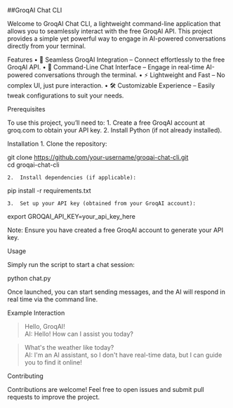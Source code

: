 
##GroqAI Chat CLI

Welcome to GroqAI Chat CLI, a lightweight command-line application that allows you to seamlessly interact with the free GroqAI API. This project provides a simple yet powerful way to engage in AI-powered conversations directly from your terminal.

Features
	•	🔗 Seamless GroqAI Integration – Connect effortlessly to the free GroqAI API.
	•	💬 Command-Line Chat Interface – Engage in real-time AI-powered conversations through the terminal.
	•	⚡ Lightweight and Fast – No complex UI, just pure interaction.
	•	🛠 Customizable Experience – Easily tweak configurations to suit your needs.

Prerequisites

To use this project, you’ll need to:
	1.	Create a free GroqAI account at groq.com to obtain your API key.
	2.	Install Python (if not already installed).

Installation
	1.	Clone the repository:

git clone https://github.com/your-username/groqai-chat-cli.git  
cd groqai-chat-cli  


	2.	Install dependencies (if applicable):

pip install -r requirements.txt  


	3.	Set up your API key (obtained from your GroqAI account):

export GROQAI_API_KEY=your_api_key_here  



Note: Ensure you have created a free GroqAI account to generate your API key.

Usage

Simply run the script to start a chat session:

python chat.py  

Once launched, you can start sending messages, and the AI will respond in real time via the command line.

Example Interaction

> Hello, GroqAI!  
AI: Hello! How can I assist you today?  

> What's the weather like today?  
AI: I'm an AI assistant, so I don't have real-time data, but I can guide you to find it online!  


Contributing

Contributions are welcome! Feel free to open issues and submit pull requests to improve the project.
